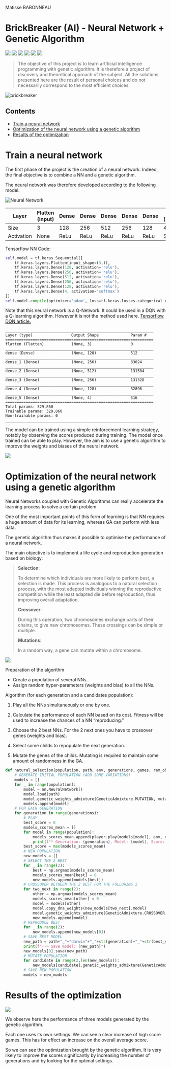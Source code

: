 Matisse BABONNEAU

# BrickBreaker (AI) - Neural Network + Genetic Algorithm

![](https://img.shields.io/static/v1.svg?label=Python&message=Proramming&color=d26667)
![](https://img.shields.io/static/v1.svg?label=Artificial&message=Intelligence&color=cf855b)
![](https://img.shields.io/static/v1.svg?label=AI&message=NeuralNetwork&color=c49058)
![](https://img.shields.io/static/v1.svg?label=AI&message=GeneticAlgorithm&color=b0b451)
![](https://img.shields.io/static/v1.svg?label=Machine&message=Learning&color=68b369)
![](https://img.shields.io/static/v1.svg?label=Deep&message=Learning&color=6066d5)

> The objective of this project is to learn artificial intelligence programming with genetic algorithm. It is therefore a project of discovery and theoretical approach of the subject. All the solutions presented here are the result of personal choices and do not necessarily correspond to the most efficient choices. 

![brickbreaker](https://user-images.githubusercontent.com/32793760/111870562-c09b7000-8985-11eb-9ec2-2378a2a35250.gif)

## Contents

* [Train a neural network](#train-a-neural-network)
* [Optimization of the neural network using a genetic algorithm](#optimization-of-the-neural-network-using-a-genetic-algorithm)
* [Results of the optimization](#results-of-the-optimization)

# Train a neural network

The first phase of the project is the creation of a neural network. Indeed, the final objective is to combine a NN and a genetic algorithm. 

The neural network was therefore developed according to the following model.

![Neural Network](./assets/nn.svg)

| Layer      | Flatten (input) | Dense | Dense | Dense | Dense | Dense | Dense (output) |
|------------|-----------------|-------|-------|-------|-------|-------|----------------|
| Size       | 3               | 128   | 256   | 512   | 256   | 128   | 4              |
| Activation | None            | ReLu  | ReLu  | ReLu  | ReLu  | ReLu  | SoftMax        |

Tensorflow NN Code:

```python
self.model = tf.keras.Sequential([
    tf.keras.layers.Flatten(input_shape=(3,)),
    tf.keras.layers.Dense(128, activation='relu'),
    tf.keras.layers.Dense(256, activation='relu'),
    tf.keras.layers.Dense(512, activation='relu'),
    tf.keras.layers.Dense(256, activation='relu'),
    tf.keras.layers.Dense(128, activation='relu'),
    tf.keras.layers.Dense(4, activation='softmax')
])
self.model.compile(optimizer='adam', loss=tf.keras.losses.categorical_crossentropy, metrics=['accuracy'])
```

Note that this neural network is a Q-Network. It could be used in a DQN with a Q-learning algorithm. However it is not the method used here. [Tensorflow DQN article.](https://www.tensorflow.org/agents/tutorials/0_intro_rl)

```
_________________________________________________________________
Layer (type)                 Output Shape              Param #   
=================================================================
flatten (Flatten)            (None, 3)                 0         
_________________________________________________________________
dense (Dense)                (None, 128)               512       
_________________________________________________________________
dense_1 (Dense)              (None, 256)               33024     
_________________________________________________________________
dense_2 (Dense)              (None, 512)               131584    
_________________________________________________________________
dense_3 (Dense)              (None, 256)               131328    
_________________________________________________________________
dense_4 (Dense)              (None, 128)               32896     
_________________________________________________________________
dense_5 (Dense)              (None, 4)                 516       
=================================================================
Total params: 329,860
Trainable params: 329,860
Non-trainable params: 0
_________________________________________________________________
```

The model can be trained using a simple reinforcement learning strategy, notably by observing the scores produced during training. The model once trained can be able to play. However, the aim is to use a genetic algorithm to improve the weights and biases of the neural network.

![](./assets/train.png)

# Optimization of the neural network using a genetic algorithm

Neural Networks coupled with Genetic Algorithms can really accelerate the learning process to solve a certain problem. 

One of the most important points of this form of learning is that NN requires a huge amount of data for its learning, whereas GA can perform with less data.

The genetic algorithm thus makes it possible to optimise the performance of a neural network.

The main objective is to implement a life cycle and reproduction generation based on biology: 

> __Selection__:
>
> To determine which individuals are more likely to perform best, a selection is made.
This process is analogous to a natural selection process, with the most adapted individuals winning the reproductive competition while the least adapted die before reproduction, thus improving overall adaptation.
>
>  __Crossover__: 
>
> During this operation, two chromosomes exchange parts of their chains, to give new chromosomes. These crossings can be simple or multiple.
>
> __Mutations__:
>
> In a random way, a gene can mutate within a chromosome.
 
![](./assets/ga.png)

Preparation of the algorithm

* Create a population of several NNs.
* Assign random hyper-parameters (weights and bias) to all the NNs.

Algorithm (for each generation and a candidates population):

1. Play all the NNs simultaneously or one by one.

2. Calculate the performance of each NN based on its cost. Fitness will be used to increase the chances of a NN “reproducing.” 

3. Choose the 2 best NNs. For the 2 next ones you have to crossover genes (weights and bias). 

4. Select some childs to repopulate the next generation.

5. Mutate the genes of the childs. Mutating is required to maintain some amount of randomness in the GA.

```python
def natural_selection(population, path, env, generations, games, ram_obs, mutate_man, mutate_prob, crossover_prob):
    # GENERATE INITIAL POPULATION (ADD SOME VARIATIONS)
    models = []
    for _ in range(population):
        model = nn.NeuralNetwork()
        model.load(path)
        model.genetic_weights_admixture(GeneticAdmixture.MUTATION, mutate_prob, magnitude = mutate_man)
        models.append(model)
    # FOR EACH GENERATION
    for generation in range(generations):
        # PLAY
        best_score = 0
        models_scores_mean = []
        for model in range(population):
            models_scores_mean.append(player.play(models[model], env, games, ram_obs, False, False, True))
            print(f"* Generation: {generation}, Model: {model}, Score: {models_scores_mean[-1]}")
        best_score = max(models_scores_mean)
        # NEW POPULATION
        new_models = []
        # SELECT THE 2 BEST
        for _ in range(2):
            best = np.argmax(models_scores_mean)
            models_scores_mean[best] = 0
            new_models.append(models[best])
        # CROSSOVER BETWEEN THE 2 BEST FOR THE FOLLOWING 2
        for two_next in range(2):
            other = np.argmax(models_scores_mean)
            models_scores_mean[other] = 0
            model = models[other]
            model.copy_dna_weights(new_models[two_next].model)
            model.genetic_weights_admixture(GeneticAdmixture.CROSSOVER, crossover_prob, model = new_models[1 if two_next == 0 else 0].model)
            new_models.append(model)
        # REPRODUCE BEST
        for _ in range(2):
            new_models.append(new_models[0])
        # SAVE BEST MODEL
        new_path = path+"_"+"darwin"+"_"+str(generation)+"_"+str(best_score)
        print(f"--> Save model: {new_path}")
        new_models[0].save(new_path)
        # MUTATE POPULATION
        for candidate in range(2,len(new_models)):
            new_models[candidate].genetic_weights_admixture(GeneticAdmixture.MUTATION, mutate_prob, magnitude=mutate_man)
        # SAVE NEW POPULATION
        models = new_models
```

# Results of the optimization

![](./assets/50games.png)

We observe here the performance of three models generated by the genetic algorithm.

Each one uses its own settings. We can see a clear increase of high score games. This has for effect an increase on the overall average score.

So we can see the optimization brought by the genetic algorithm. It is very likely to improve the scores significantly by increasing the number of generations and by looking for the optimal settings.